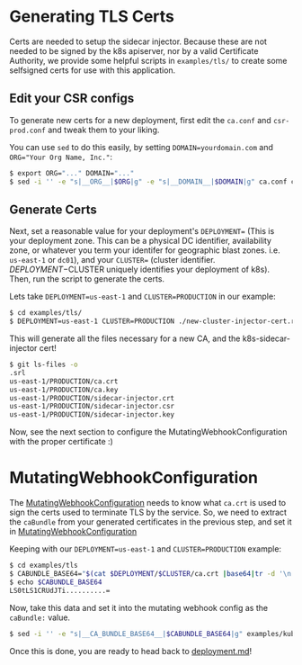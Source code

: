 # Generating TLS Certs

Certs are needed to setup the sidecar injector. Because these are not needed to be signed by the k8s apiserver, nor by a valid Certificate Authority, we provide some helpful scripts in `examples/tls/` to create some selfsigned certs for use with this application.

## Edit your CSR configs

To generate new certs for a new deployment, first edit the `ca.conf` and `csr-prod.conf` and tweak them to your liking.

You can use `sed` to do this easily, by setting `DOMAIN=yourdomain.com` and `ORG="Your Org Name, Inc."`:

```bash
$ export ORG="..." DOMAIN="..."
$ sed -i '' -e "s|__ORG__|$ORG|g" -e "s|__DOMAIN__|$DOMAIN|g" ca.conf csr-prod.conf
```

## Generate Certs

Next, set a reasonable value for your deployment's `DEPLOYMENT=` (This is your deployment zone. This can be a physical DC identifier, availability zone, or whatever you term your identifer for geographic blast zones. i.e. `us-east-1` or `dc01`), and your `CLUSTER=` (cluster identifier. $DEPLOYMENT-$CLUSTER uniquely identifies your deployment of k8s). Then, run the script to generate the certs.

Lets take `DEPLOYMENT=us-east-1` and `CLUSTER=PRODUCTION` in our example:

```bash
$ cd examples/tls/
$ DEPLOYMENT=us-east-1 CLUSTER=PRODUCTION ./new-cluster-injector-cert.rb
```

This will generate all the files necessary for a new CA, and the k8s-sidecar-injector cert!

```bash
$ git ls-files -o
.srl
us-east-1/PRODUCTION/ca.crt
us-east-1/PRODUCTION/ca.key
us-east-1/PRODUCTION/sidecar-injector.crt
us-east-1/PRODUCTION/sidecar-injector.csr
us-east-1/PRODUCTION/sidecar-injector.key
```

Now, see the next section to configure the MutatingWebhookConfiguration with the proper certificate :)

# MutatingWebhookConfiguration

The [MutatingWebhookConfiguration](/examples/kubernetes/mutating-webhook-configuration.yaml) needs to know what `ca.crt` is used to sign the certs used to terminate TLS by the service. So, we need to extract the `caBundle` from your generated certificates in the previous step, and set it in [MutatingWebhookConfiguration](/examples/kubernetes/mutating-webhook-configuration.yaml)

Keeping with our `DEPLOYMENT=us-east-1` and `CLUSTER=PRODUCTION` example:

```bash
$ cd examples/tls
$ CABUNDLE_BASE64="$(cat $DEPLOYMENT/$CLUSTER/ca.crt |base64|tr -d '\n')"
$ echo $CABUNDLE_BASE64
LS0tLS1CRUdJTi..........=
```

Now, take this data and set it into the mutating webhook config as the `caBundle:` value.

```bash
$ sed -i '' -e "s|__CA_BUNDLE_BASE64__|$CABUNDLE_BASE64|g" examples/kubernetes/mutating-webhook-configuration.yaml

```

Once this is done, you are ready to head back to [deployment.md](/docs/deployment.md)!

